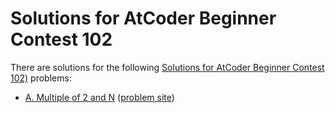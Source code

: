 # Solutions for AtCoder Beginner Contest 102

There are solutions for the following [Solutions for AtCoder Beginner Contest 102)](https://abc102.contest.atcoder.jp/) problems:

- [A. Multiple of 2 and N](a.py)
  ([problem site](https://abc102.contest.atcoder.jp/tasks/abc102_a))

